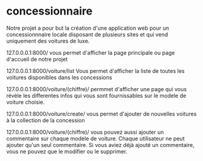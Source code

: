 # concessionnaire

Notre projet a pour but la création d'une application web pour un concessionnnaire locale disposant de plusieurs sites et qui vend uniquement des voitures de luxe. 

127.0.0.0.1:8000/ vous permet d'afficher la page principale ou page d'accueil de notre projet

127.0.0.0.1:8000/voiture/list Vous permet d'afficher la liste de toutes les voitures disponibles dans les concessions

127.0.0.0.1:8000/voiture/(chiffre)/ permmet d'afficher une page qui vous révèle les differentes infos qui vous sont fournissables sur le modele de voiture choisie.

127.0.0.0.1:8000/voiture/create/ vous permet d'ajouter de nouvelles voitures à la collection de la concession 

127.0.0.0.1:8000/voiture/(chiffre)/ vous pouvez aussi ajouter un commentaire sur chaque modele de voiture. Chaque utilisateur ne peut ajouter qu'un seul commentaire. Si vous aviez déjà ajouté un commentaire, vous ne pouvez que le modifier ou le supprimer.